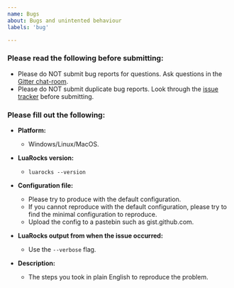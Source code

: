 ```yaml
---
name: Bugs
about: Bugs and unintented behaviour
labels: 'bug'

---
```


### Please read the following before submitting:
- Please do NOT submit bug reports for questions. Ask questions in the [Gitter
  chat-room](https://gitter.im/luarocks/luarocks).
- Please do NOT submit duplicate bug reports. Look through the [issue
  tracker](https://github.com/luarocks/luarocks/issues) before submitting.

### Please fill out the following:
- **Platform:**
  - Windows/Linux/MacOS.

- **LuaRocks version:**
  - `luarocks --version`

- **Configuration file:**
  - Please try to produce with the default configuration.
  - If you cannot reproduce with the default configuration, please try to find
    the minimal configuration to reproduce.
  - Upload the config to a pastebin such as gist.github.com.

- **LuaRocks output from when the issue occurred:**
  - Use the `--verbose` flag.

- **Description:**
  - The steps you took in plain English to reproduce the problem.
